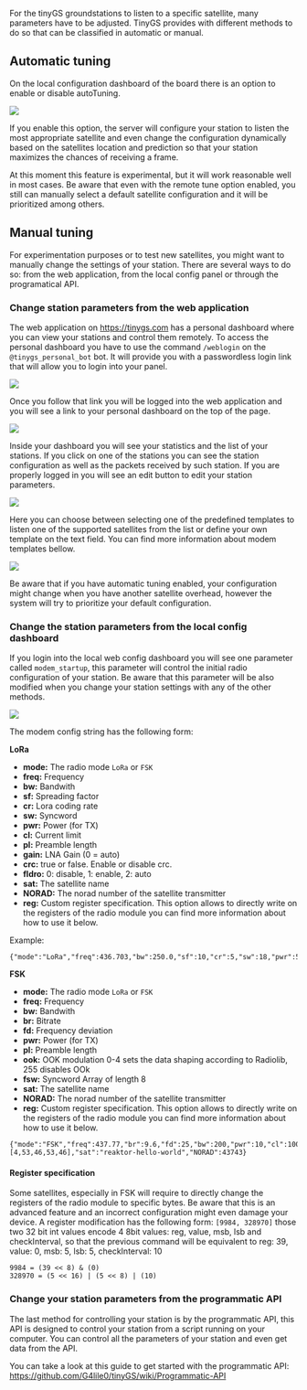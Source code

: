 For the tinyGS groundstations to listen to a specific satellite, many parameters have to be adjusted. TinyGS provides with different methods to do so that can be classified in automatic or manual.

## Automatic tuning
On the local configuration dashboard of the board there is an option to enable or disable autoTuning.

![](images/autoTune.png)

If you enable this option, the server will configure your station to listen the most appropriate satellite and even change the configuration dynamically based on the satellites location and prediction so that your station maximizes the chances of receiving a frame.

At this moment this feature is experimental, but it will work reasonable well in most cases. Be aware that even with the remote tune option enabled, you still can manually select a default satellite configuration and it will be prioritized among others.

## Manual tuning
For experimentation purposes or to test new satellites, you might want to manually change the settings of your station. There are several ways to do so: from the web application, from the local config panel or through the programatical API.

### Change station parameters from the web application
The web application on https://tinygs.com has a personal dashboard where you can view your stations and control them remotely. To access the personal dashboard you have to use the command `/weblogin` on the `@tinygs_personal_bot` bot. It will provide you with a passwordless login link that will allow you to login into your panel.

![](images/weblogin.png)

Once you follow that link you will be logged into the web application and you will see a link to your personal dashboard on the top of the page.

![](images/profile_link.png)

Inside your dashboard you will see your statistics and the list of your stations. If you click on one of the stations you can see the station configuration as well as the packets received by such station. If you are properly logged in you will see an edit button to edit your station parameters.

![](images/personal_dashboard_edit.png)

Here you can choose between selecting one of the predefined templates to listen one of the supported satellites from the list or define your own template on the text field. You can find more information about modem templates bellow.

![](images/edit_station.png)

Be aware that if you have automatic tuning enabled, your configuration might change when you have another satellite overhead, however the system will try to prioritize your default configuration.

### Change the station parameters from the local config dashboard
If you login into the local web config dashboard you will see one parameter called `modem_startup`, this parameter will control the initial radio configuration of your station. Be aware that this parameter will be also modified when you change your station settings with any of the other methods.

![](images/modem_startup.png)

The modem config string has the following form:

**LoRa**
 * **mode:** The radio mode `LoRa` or `FSK`
 * **freq:** Frequency
 * **bw:** Bandwith
 * **sf:** Spreading factor
 * **cr:** Lora coding rate
 * **sw:** Syncword
 * **pwr:** Power (for TX)
 * **cl:** Current limit
 * **pl:** Preamble length
 * **gain:** LNA Gain (0 = auto)
 * **crc:** true or false. Enable or disable crc.
 * **fldro:** 0: disable, 1: enable, 2: auto
 * **sat:** The satellite name
 * **NORAD:** The norad number of the satellite transmitter
 * **reg:** Custom register specification. This option allows to directly write on the registers of the radio module you can find more information about how to use it below.

Example:

```
{"mode":"LoRa","freq":436.703,"bw":250.0,"sf":10,"cr":5,"sw":18,"pwr":5,"cl":120,"pl":8,"gain":0,"crc":true,"fldro":1,"sat":"Norbi","NORAD":46494}
```

**FSK**
 * **mode:** The radio mode `LoRa` or `FSK` 
 * **freq:** Frequency
 * **bw:** Bandwith
 * **br:** Bitrate
 * **fd:** Frequency deviation
 * **pwr:** Power (for TX)
 * **pl:** Preamble length
 * **ook:** OOK modulation 0-4 sets the data shaping according to Radiolib, 255 disables OOk
 * **fsw:** Syncword Array of length 8
 * **sat:** The satellite name
 * **NORAD:** The norad number of the satellite transmitter
 * **reg:** Custom register specification. This option allows to directly write on the registers of the radio module you can find more information about how to use it below.

```
{"mode":"FSK","freq":437.77,"br":9.6,"fd":25,"bw":200,"pwr":10,"cl":100,"pl":0,"ook":0,"fsw":[4,53,46,53,46],"sat":"reaktor-hello-world","NORAD":43743}
```
#### Register specification
Some satellites, especially in FSK will require to directly change the registers of the radio module to specific bytes. Be aware that this is an advanced feature and an incorrect configuration might even damage your device.
A register modification has the following form: `[9984, 328970]` those two 32 bit int values encode 4 8bit values: reg, value, msb, lsb and checkInterval, so that the previous command will be equivalent to reg: 39, value: 0, msb: 5, lsb: 5, checkInterval: 10
```
9984 = (39 << 8) & (0)
328970 = (5 << 16) | (5 << 8) | (10)
```


### Change your station parameters from the programmatic API
The last method for controlling your station is by the programmatic API, this API is designed to control your station from a script running on your computer. You can control all the parameters of your station and even get data from the API.

You can take a look at this guide to get started with the programmatic API: https://github.com/G4lile0/tinyGS/wiki/Programmatic-API
